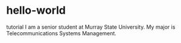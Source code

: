 # hello-world
tutorial
I am a senior student at Murray State University.
My major is Telecommunications Systems Management.
